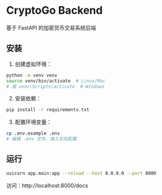 # CryptoGo Backend

基于 FastAPI 的加密货币交易系统后端

## 安装

1. 创建虚拟环境：
```bash
python -m venv venv
source venv/bin/activate  # Linux/Mac
# 或 venv\Scripts\activate  # Windows
```

2. 安装依赖：
```bash
pip install -r requirements.txt
```

3. 配置环境变量：
```bash
cp .env.example .env
# 编辑 .env 文件，填入实际配置
```

## 运行

```bash
uvicorn app.main:app --reload --host 0.0.0.0 --port 8000
```

访问：http://localhost:8000/docs

